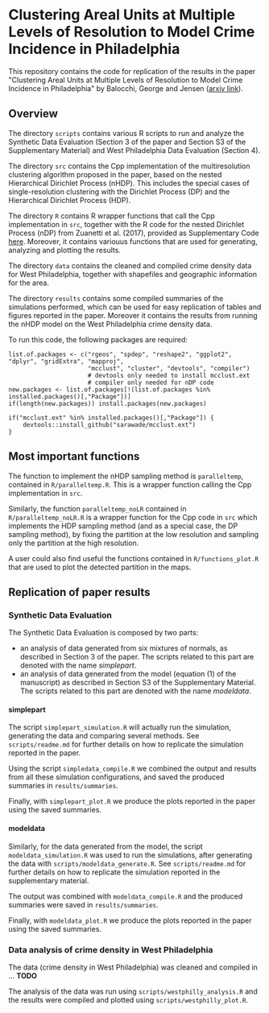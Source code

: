 # Clustering Areal Units at Multiple Levels of Resolution to Model Crime Incidence in Philadelphia

This repository contains the code for replication of the results in the paper "Clustering Areal Units at Multiple Levels of Resolution to Model Crime Incidence in Philadelphia" by Balocchi, George and Jensen ([arxiv link](https://arxiv.org/abs/2112.02059)).

## Overview

The directory `scripts` contains various R scripts to run and analyze the Synthetic Data Evaluation (Section 3 of the paper and Section S3 of the Supplementary Material) and West Philadelphia Data Evaluation (Section 4). 

The directory `src` contains the Cpp implementation of the multiresolution clustering algorithm proposed in the paper, based on the nested Hierarchical Dirichlet Process (nHDP). 
This includes the special cases of single-resolution clustering with the Dirichlet Process (DP) and the Hierarchical Dirichlet Process (HDP).

The directory `R` contains R wrapper functions that call the Cpp implementation in `src`, together with the R code for the nested Dirichlet Process (nDP) from Zuanetti et al. (2017), provided as Supplementary Code [here](https://onlinelibrary.wiley.com/doi/abs/10.1111/biom.12778). Moreover, it contains variouus functions that are used for generating, analyzing and plotting the results.

The directory `data` contains the cleaned and compiled crime density data for West Philadelphia, together with shapefiles and geographic information for the area.

The directory `results` contains some compiled summaries of the simulations performed, which can be used for easy replication of tables and figures reported in the paper. Moreover it contains the results from running the nHDP model on the West Philadelphia crime density data.

To run this code, the following packages are required:
```
list.of.packages <- c("rgeos", "spdep", "reshape2", "ggplot2", "dplyr", "gridExtra", "mapproj",
					  "mcclust", "cluster", "devtools", "compiler") 
					  # devtools only needed to install mcclust.ext
					  # compiler only needed for nDP code
new.packages <- list.of.packages[!(list.of.packages %in% installed.packages()[,"Package"])]
if(length(new.packages)) install.packages(new.packages)

if("mcclust.ext" %in% installed.packages()[,"Package"]) {
	devtools::install_github("sarawade/mcclust.ext")
}
```

## Most important functions

The function to implement the nHDP sampling method is `paralleltemp`, contained in `R/paralleltemp.R`. This is a wrapper function calling the Cpp implementation in `src`.

Similarly, the function `paralleltemp_noLR` contained in `R/paralleltemp_noLR.R` is a wrapper function for the Cpp code in `src` which implements the HDP sampling method (and as a special case, the DP sampling method), by fixing the partition at the low resolution and sampling only the partition at the high resolution. 

A user could also find useful the functions contained in `R/functions_plot.R` that are used to plot the detected partition in the maps.

## Replication of paper results

### Synthetic Data Evaluation

The Synthetic Data Evaluation is composed by two parts:
- an analysis of data generated from six mixtures of normals, as described in Section 3 of the paper. The scripts related to this part are denoted with the name *simplepart*.
- an analysis of data generated from the model (equation (1) of the manuscript) as described in Section S3 of the Supplementary Material. The scripts related to this part are denoted with the name *modeldata*.

#### simplepart

The script `simplepart_simulation.R` will actually run the simulation, generating the data and comparing several methods. See `scripts/readme.md` for further details on how to replicate the simulation reported in the paper.

Using the script `simpledata_compile.R` we combined the output and results from all these simulation configurations, and saved the produced summaries in `results/summaries`.

Finally, with `simplepart_plot.R` we produce the plots reported in the paper using the saved summaries.

#### modeldata

Similarly, for the data generated from the model, the script `modeldata_simulation.R` was used to run the simulations, after generating the data with `scripts/modeldata_generate.R`. See `scripts/readme.md` for further details on how to replicate the simulation reported in the supplementary material. 

The output was combined with `modeldata_compile.R` and the produced summaries were saved in `results/summaries`.

Finally, with `modeldata_plot.R` we produce the plots reported in the paper using the saved summaries.

### Data analysis of crime density in West Philadelphia

The data (crime density in West Philadelphia) was cleaned and compiled in ... **TODO**

The analysis of the data was run using `scripts/westphilly_analysis.R` and the results were compiled and plotted using `scripts/westphilly_plot.R`.

